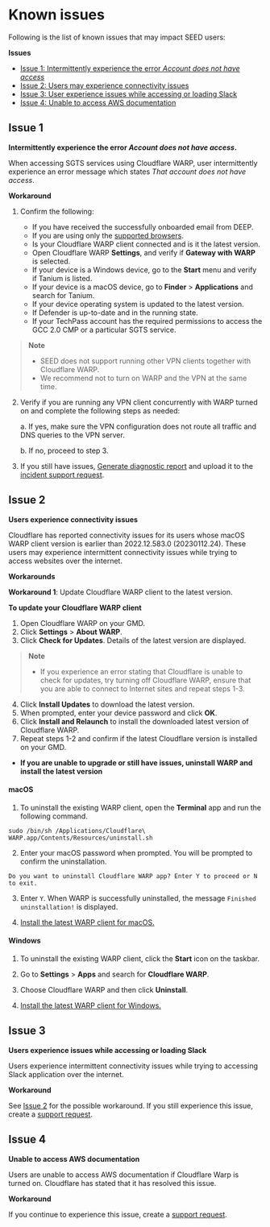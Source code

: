# Known issues

Following is the list of known issues that may impact SEED users:

**Issues**

- [Issue 1: Intermittently experience the error *Account does not have access*](#issue-1)
- [Issue 2: Users may experience connectivity issues](#issue-2)
- [Issue 3: User experience issues while accessing or loading Slack](#issue-3)
- [Issue 4: Unable to access  AWS documentation](#issue-4)


## Issue 1

**Intermittently experience the error *Account does not have access*.**

When accessing SGTS services using Cloudflare WARP, user intermittently experience an error message which states *That account does not have access*.

**Workaround**

1. Confirm the following:

    - If you have received the successfully onboarded email from DEEP.
    - If you are using only the [supported browsers](additional-resources/best-practices).
    - Is your Cloudflare WARP client connected and is it the latest version. 
    - Open Cloudflare WARP **Settings**, and verify if **Gateway with WARP** is selected.
    - If your device is a Windows device, go to the **Start** menu and verify if Tanium is listed.
    - If your device is a macOS device, go to **Finder** > **Applications** and search for Tanium.
    - If your device operating system is updated to the latest version.
    - If Defender is up-to-date and in the running state.
    - If your TechPass account has the required permissions to access the GCC 2.0 CMP or a particular SGTS service.

> **Note**
>- SEED does not support running other VPN clients together with Cloudflare WARP. 
>- We recommend not to turn on WARP and the VPN at the same time.

2.  Verify if you are running any VPN client concurrently with WARP turned on and complete the following steps as needed:

    a. If yes, make sure the VPN configuration does not route all traffic and DNS queries to the VPN server.

    b. If no, proceed to step 3.

3. If you still have issues, [Generate diagnostic report](https://docs.developer.tech.gov.sg/docs/security-suite-for-engineering-endpoint-devices/#/faqs/how-to-generate-and-upload-diagnostic-files-to-incident-support-request) and upload it to the [incident support request](https://docs.developer.tech.gov.sg/docs/security-suite-for-engineering-endpoint-devices/raise-an-incident-support-request).

## Issue 2

**Users experience connectivity issues**

Cloudflare has reported connectivity issues for its users whose macOS WARP client version is earlier than 2022.12.583.0 (20230112.24). These users may experience intermittent connectivity issues while trying to access websites over the internet. 

**Workarounds**

**Workaround 1**: Update Cloudflare WARP client to the latest version.

**To update your Cloudflare WARP client**

1. Open Cloudflare WARP on your GMD.
2. Click **Settings** > **About WARP**.
3. Click **Check for Updates**. Details of the latest version are displayed.

> **Note**
>- If you experience an error stating that Cloudflare is unable to check for updates, try turning off Cloudflare WARP, ensure that you are able to connect to Internet sites and repeat steps 1-3.

4. Click **Install Updates** to download the latest version.
5. When prompted, enter your device password and click **OK**.
6. Click **Install and Relaunch** to install the downloaded latest version of Cloudflare WARP.
7. Repeat steps 1-2 and confirm if the latest Cloudflare version is installed on your GMD.

- **If you are unable to upgrade or still have issues, uninstall WARP and install the latest version**

<!-- tabs:start -->

#### **macOS**

1. To uninstall the existing WARP client, open the **Terminal** app and run the following command.

  ```
  sudo /bin/sh /Applications/Cloudflare\ WARP.app/Contents/Resources/uninstall.sh
  ```
2. Enter your macOS password when prompted. You will be prompted to confirm the uninstallation.

  ```Do you want to uninstall Cloudflare WARP app? Enter Y to proceed or N to exit.```

3. Enter `Y`. When WARP is successfully uninstalled, the message ```Finished uninstallation!``` is displayed.

4. <a href="https://docs.developer.tech.gov.sg/docs/security-suite-for-engineering-endpoint-devices/post-onboarding-instructions/mac-os?id=turn-on-cloudflare-warp-for-macos-13">Install the latest WARP client for macOS.</a>

#### **Windows**

  1. To uninstall the existing WARP client, click the **Start** icon on the taskbar.
  2. Go to **Settings** > **Apps** and search for **Cloudflare WARP**.
  3. Choose Cloudflare WARP and then click **Uninstall**.

  4. <a href="https://docs.developer.tech.gov.sg/docs/security-suite-for-engineering-endpoint-devices/post-onboarding-instructions/windows">Install the latest WARP client for Windows.</a>
 


<!-- tabs:end -->

## Issue 3

**Users experience issues while accessing or loading Slack**

Users experience intermittent connectivity issues while trying to accessing Slack application over the internet.

**Workaround**

See [Issue 2](#issue-2) for the possible workaround. If you still experience this issue, create a [support request](https://go.gov.sg/seed-techpass-support).

## Issue 4

**Unable to access  AWS documentation**

Users are unable to access AWS documentation if Cloudflare Warp is turned on. Cloudflare has stated that it has resolved this issue. 

**Workaround**

If you continue to experience this issue, create a [support request](https://go.gov.sg/seed-techpass-support).














